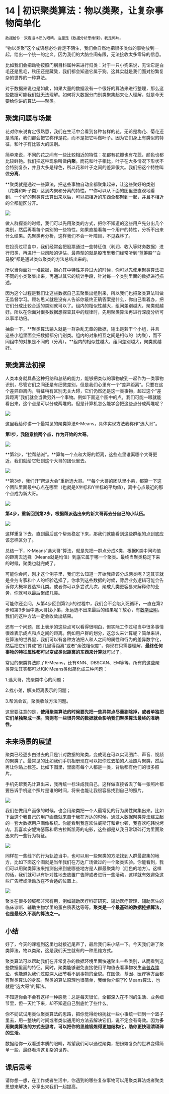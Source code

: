 # 14 | 初识聚类算法：物以类聚，让复杂事物简单化

    数据给你一双看透本质的眼睛，这里是《数据分析思维课》，我是郭炜。

“物以类聚”这个成语想必你肯定不陌生，我们会自然地把很多类似的事物放到一起，给出一个统一的定义。因为我们的大脑空间有限，无法接收太多零碎的信息。

比如我们会把动物按照门纲目科属种来进行归类：对于一只小狗来说，无论它是白毛还是黑毛，秋田还是藏獒，我们都会知道它属于狗。这其实就是我们面对纷繁复杂的世界的一种算法。

对于数据来说也是如此，如果大量的数据没有一个很好的算法来进行整理，那么这些数据可能我们就无法理解。如何将大数据分门别类聚集起来让人理解，就是今天要给你讲的算法——聚类。

## 聚类问题与场景

花对你来说肯定很熟悉，我们在生活中会看到各种各样的花。无论是梅花、菊花还是鸢尾，我们都会把它称作是花，而不是把它叫做叶子。因为它们身上有类似的特征，和叶子有比较大的区别。

简单来说，不同的花之间有一些比较相近的特性：花都有花瓣也有花蕊，颜色也都比较鲜艳。我们把这种现象叫做**内聚**。而花和叶子相比，叶子在大多情况下形状不会特别复杂，并且大多是绿色，所以花和叶子之间的差异很大。我们把这个特性叫做**分离**。

**聚类就是通过一些算法，把这些事物自动全都聚集起来，让这些聚好的类别（花类和叶子类）达到内聚和分离的特性。**你可以从下面的图里更直观地看到，一个好的聚类算法算出来以后，可以把相近的东西全都聚到一起，并且不相近的全都能区分开。

![](https://static001.geekbang.org/resource/image/5c/e8/5ce2b2f394b035f484fe0c355fe257e8.jpg?wh=2000x893)

做人群探查的时候，我们可以先用聚类的方式，把你不知道的这些用户先分出几个类别，然后再看每个类别的一些特性。如果直接看每一个用户的特性，分析不出来什么结果。先聚类再分析，这样我们不会一叶障目，不见森林了。

在投资过程当中，我们经常会把股票通过一些特征值（利润、收入等财务数据）进行归类，再进行一些风险的评估。最典型的就是股市里我们经常听到“蓝筹股”“白马股”都是通过类似聚类的方法总结出来的。

所以当你面对一堆数据，担心其中特性差异过大的时候，你可以先使用聚类算法把不同的小类聚集出来，再通过其它的统计手段，针对每一个类别里面的数据进行描述。

因为这个过程是我们让这些数据自己去聚集出组别来，所以我们也把聚类算法叫做无监督学习。顾名思义就是没有人告诉你最终正确答案是什么，你自己看着办，把它们分成比较合适的类别就可以了。组内的相似性越大，组间差别越大，聚类就越好。所以在你面对很多数据想探查其中的规律时，先用聚类算法再进行深度分析可以事半功倍。

抽象一下，**聚类算法输入就是一群杂乱无章的数据，输出是若干个小组，并且这些小组里面会把数据都分门别类。组内的对象相互之间是相似的（内聚），而不同组中的对象是不同的（分离）。**组内的相似性越大，组间差别越大，聚类就越好。

## 聚类算法初探

人类本身就具备这种归纳和总结的能力，能够把类似的事物放到一起作为一类事物识别，尽管它们之间还是有细微差别，但是我们心里有一个“差异距离”。只要在这个差异距离内，特征稍有区别无关大碍，它们仍然还是这一类事物，超过这个“差异距离”我们就会当做另外一个事物。例如下面这个图中的点，我们可能一眼就能看出来，这个点是可以分成两堆的。但是计算机怎么能学会把这些点分成两堆呢？

![](https://static001.geekbang.org/resource/image/21/82/21811d77bea9b6819fea5fec30745682.jpg?wh=1559x874)

这里我给你讲一个最常见的聚类算法K-Means，具体实现方法我称作“选大哥”。

**第1步，我随意挑两个点，作为开始的大哥。**

![](https://static001.geekbang.org/resource/image/8a/0f/8a20a42658be039d41c00361314ae60f.jpg?wh=1614x905)

**第2步，“拉帮结派”。**算每一个点和大哥的距离，这些点里谁离哪个大哥更近，我们就给它归到这个大哥的团伙里去。

![](https://static001.geekbang.org/resource/image/15/60/15d7de6fee9cec2e916f1aef9f33d660.jpg?wh=1498x839)

**第3步，我们开“帮派大会”重新选大哥。**每个大哥的团队里小弟，都算一下这个团队里面最中心点在哪里（也就是X坐标和Y坐标的平均值），离中心点最近的那个点成为新大哥。

![](https://static001.geekbang.org/resource/image/6d/ed/6d252653588c0a921c6bf7125e8be4ed.jpg?wh=1498x840)

**第4步，重新回到第2步，根据帮派选出来的新大哥再去分自己的小队伍。**

![](https://static001.geekbang.org/resource/image/74/c5/74a21b557f0ecbfd75fe0c1bc3dbaec5.jpg?wh=1392x780)

这样重复下去，直到最后这个帮派稳定下来，那我们就能看到这些群组的点到底应该怎样区分了。

总结一下，K-Means“选大哥”算法，就是先把一群点分成K类，根据K类中间均值的距离去选择（Means就是均值）到底它属于哪一个聚类。最终当聚类稳定下来的时候，聚类也就完成了。

可能你会问，刚才这个例子里，我们怎么知道一开始我应该分成两类呢？这其实就是业务专家和个人的经验选择了。你拿到这些数据的时候，背后业务逻辑可能会告诉你大概率要选择几类。或者你可以多尝试几次，聚成几类更容易来解释你的业务，你就可以最后聚成几类。

可能你还会问，从第4步回到第2步的过程中，我们会不会陷入死循环，一直在第2步和第3步当中选大哥找小弟，永远选不出来最后的结果呢？放心，有[数学证明](https://zhuanlan.zhihu.com/p/149597282)，我们的这种方法一定会收敛出结果。

还有一个问题，图上表示的这些点可以看得很明白，但实际工作过程当中很多事情很难表示成点和点之间的距离。例如用户群的划分，这怎么来计算呢？简单来讲，在算法的世界里，我们可以有各种方法把人和人之间的属性和行为的差异数字化，然后把它们算成“欧几里得距离”或者“余弦相似度”，你现在只需要理解，**最终任何事物的特征属性都可以变成类似距离的东西来计算**就可以了。

常见的聚类算法除了K-Means，还有KNN、DBSCAN、EM等等，所有的这些聚类算法其实都可以和K-Means类似简化成三种问题：

1.选大哥，找聚类中心的问题；

2.找小弟，解决距离表示的问题；

3.帮派会议，聚类收敛方法问题。

这里要注意的是，**使用聚类算法的时候要先把一些异常点尽量剔除掉，或者单独把它们单独聚成一类。否则有一些很异常的数据就会影响我们聚类算法最终的准确性。**

## 未来场景的展望

聚类已经逐步由过去的只是针对数据的聚类，变成现在可以实现图片、声音、视频的聚类了。最常见的比如我们手机相册现在可以把你过去拍的人脸照片聚类，然后再让你贴上标签。比如下图里，里面有每个人都是一类，背后都有他们的很多照片。

手机先帮我先计算出来，我再统一标注成我自己，这样做直接省去了每一张照片都要告诉手机这个照片是谁的时间，将来也能让我很容易找到自己的照片。

![](https://static001.geekbang.org/resource/image/1c/b9/1ce7b4453e584621597259b403783cb9.jpg?wh=1464x765)

我们在做用户画像的时候，也会用聚类把一个人最常见的行为属性聚集出来。比如下面这个我自己的用户画像就来自于我在万达的时候，通过大数据聚类算法建立起的一套大数据用户画像系统。你能看到我喜欢住威斯汀和希尔顿，我喜欢吃韩悦烤肉，我喜欢安妮海瑟薇和尼古拉斯凯奇的电影，这些都是从我日常琐碎行为里面聚出来的一些行为特征。

![](https://static001.geekbang.org/resource/image/77/e8/77c52fbc8438523eb0635f0cd9eb36e8.jpg?wh=1180x1045)

同样在一些线下的行为轨迹当中，也可以用一些聚类的方法找到人群最密集的地方，比如下面这个图就是当年我们在万达广场做过的一个聚类实验。你能看到，我们可以用聚类算法来推测出来到底哪些地方是人群最聚集的（红色的地方）。这样的话，我们就可以有针对性地去放置广告牌或者进行一些活动，这样就有效避免这些广告牌或活动放在不合适的位置上。

![](https://static001.geekbang.org/resource/image/c1/fc/c1b766bceb7a11babc32485e07b7fafc.jpg?wh=1400x781)

聚类在很多领域都非常有用，例如辅助医疗科研研究、辅助医疗管理、辅助医生的临床诊断、辅助生物学里的蛋白质表达等等。**聚类是一个最基础的数据挖掘算法，也是最经久不衰的算法之一。**

## 小结

好了，今天的课程到这里也就接近尾声了，最后我们来小结一下。今天我们讲了聚类算法，物以类聚，这是我们天生就有的一种思维方式。

聚类算法可以帮助我们在非常复杂的数据环境里面快速聚出一些类别，从而看到这些数据里面的特征。同时，聚类能够避免直接使用平均值去看事物发生[辛普森悖论](https://time.geekbang.org/column/article/400764)，也能避免我们过度深入细节看不到事物的全貌。在图像、基因、医疗等方面都有聚类算法的身影。聚类的算法原理也很简单，我给你介绍了K-Means算法，也就是“选大哥”的算法。

不知道你会不会有这样一种感觉：总是每天很忙，全都深入在不同的生活、业务细节里，但一天忙下来，却不知道自己到底忙了些什么。

你不妨试试用类似聚类算法的思路，把你觉得纷纷扰扰一些小事统一归到一个篮子里去，用一整块的时间或者类似通用的方法去解决它们，说不定会有奇效。因为**多用聚类算法的方式去思考，可以把你的思维锻炼得更加结构化，助你更快理清琐碎的生活。**

数据给你一双看透本质的眼睛，希望我们可以通过聚类，把纷繁复杂的世界变得简单一些，最终看清这复杂的世界。

## 课后思考

请你想一想，在工作或者生活中，你遇到的哪些复杂事物可以用聚类算法或者聚类思想来解决，分享出来我们一起提高。
    